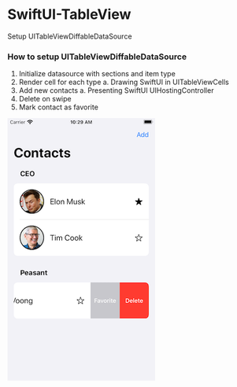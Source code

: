 # SwiftUI-TableView
Setup UITableViewDiffableDataSource

### How to setup UITableViewDiffableDataSource

1. Initialize datasource with sections and item type
2. Render cell for each type
  a. Drawing SwiftUI in UITableViewCells
3. Add new contacts
  a. Presenting SwiftUI UIHostingController
4. Delete on swipe
5. Mark contact as favorite

![Project screenshot](https://github.com/Noshaid/SwiftUI-TableView/blob/master/e5deead1-3896-4148-8313-f3df321dd59b.png)
